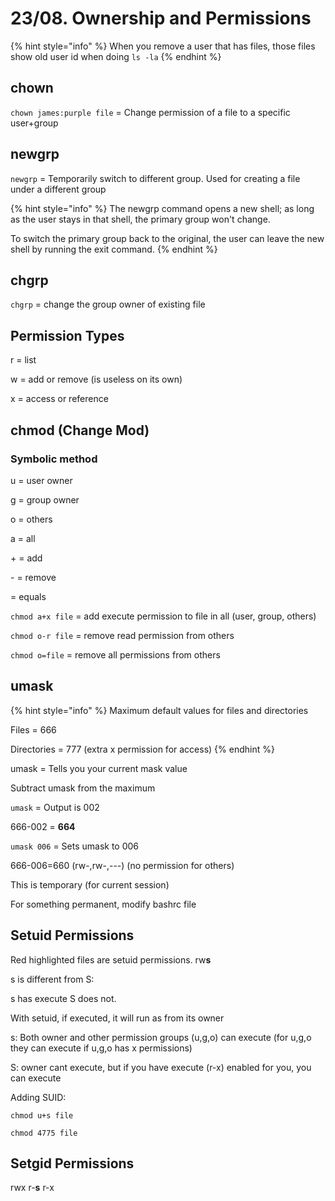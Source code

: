 # 23/08. Ownership and Permissions

{% hint style="info" %}
When you remove a user that has files, those files show old user id when doing `ls -la`
{% endhint %}

## chown

`chown james:purple file` = Change permission of a file to a specific user+group

## newgrp

`newgrp` = Temporarily switch to different group. Used for creating a file under a different group

{% hint style="info" %}
The newgrp command opens a new shell; as long as the user stays in that shell, the primary group won't change.&#x20;

To switch the primary group back to the original, the user can leave the new shell by running the exit command.
{% endhint %}

## chgrp

`chgrp` = change the group owner of existing file

## Permission Types

r = list

w = add or remove (is useless on its own)

x = access or reference

## chmod (Change Mod)

### Symbolic method

u = user owner

g = group owner

o = others

a = all



\+ = add

\- = remove

\= equals



`chmod a+x file` = add execute permission to file in all (user, group, others)

`chmod o-r file` = remove read permission from others

`chmod o=file` = remove all permissions from others

## umask

{% hint style="info" %}
Maximum default values for files and directories

Files = 666

Directories = 777 (extra x permission for access)
{% endhint %}

umask = Tells you your current mask value

Subtract umask from the maximum

`umask` = Output is 002

666-002 = **664**

`umask 006` = Sets umask to 006

666-006=660 (rw-,rw-,---) (no permission for others)

This is temporary (for current session)

For something permanent, modify bashrc file

## Setuid Permissions

Red highlighted files are setuid permissions. rw**s**

s is different from S:

s has execute S does not.

With setuid, if executed, it will run as from its owner

s: Both owner and other permission groups (u,g,o) can execute (for u,g,o they can execute if u,g,o has x permissions)

S: owner cant execute, but if you have execute (r-x) enabled for you, you can execute

Adding SUID:

`chmod u+s file`

`chmod 4775 file`

## Setgid Permissions

rwx r-**s** r-x
